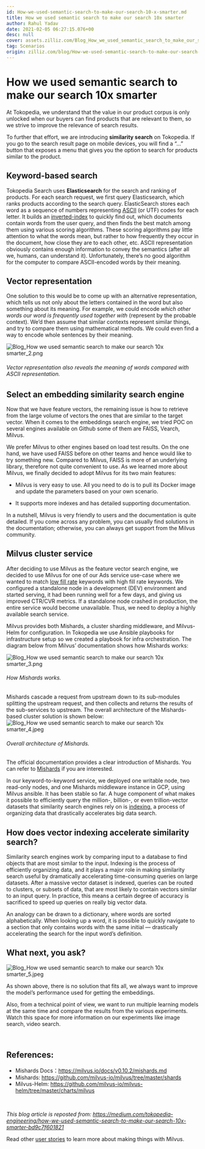 ```yaml
---
id: How-we-used-semantic-search-to-make-our-search-10-x-smarter.md
title: How we used semantic search to make our search 10x smarter
author: Rahul Yadav
date: 2021-02-05 06:27:15.076+00
desc: null
cover: assets.zilliz.com/Blog_How_we_used_semantic_search_to_make_our_search_10x_smarter_1_a7bac91379.jpeg
tag: Scenarios
origin: zilliz.com/blog/How-we-used-semantic-search-to-make-our-search-10-x-smarter
---
```

  
# How we used semantic search to make our search 10x smarter
At Tokopedia, we understand that the value in our product corpus is only unlocked when our buyers can find products that are relevant to them, so we strive to improve the relevance of search results.

To further that effort, we are introducing **similarity search** on Tokopedia. If you go to the search result page on mobile devices, you will find a “…” button that exposes a menu that gives you the option to search for products similar to the product.

## Keyword-based search
Tokopedia Search uses **Elasticsearch** for the search and ranking of products. For each search request, we first query Elasticsearch, which ranks products according to the search query. ElasticSearch stores each word as a sequence of numbers representing [ASCII](https://en.wikipedia.org/wiki/ASCII) (or UTF) codes for each letter. It builds an [inverted-index](https://en.wikipedia.org/wiki/Inverted_index) to quickly find out, which documents contain words from the user query, and then finds the best match among them using various scoring algorithms. These scoring algorithms pay little attention to what the words mean, but rather to how frequently they occur in the document, how close they are to each other, etc. ASCII representation obviously contains enough information to convey the semantics (after all we, humans, can understand it). Unfortunately, there’s no good algorithm for the computer to compare ASCII-encoded words by their meaning.

## Vector representation
One solution to this would be to come up with an alternative representation, which tells us not only about the letters contained in the word but also something about its meaning. For example, we could encode *which other words our word is frequently used together with* (represent by the probable context). We’d then assume that similar contexts represent similar things, and try to compare them using mathematical methods. We could even find a way to encode whole sentences by their meaning.

![Blog_How we used semantic search to make our search 10x smarter_2.png](https://assets.zilliz.com/Blog_How_we_used_semantic_search_to_make_our_search_10x_smarter_2_776af567a8.png)
###### *Vector representation also reveals the meaning of words compared with ASCII representation.*

## Select an embedding similarity search engine
Now that we have feature vectors, the remaining issue is how to retrieve from the large volume of vectors the ones that are similar to the target vector. When it comes to the embeddings search engine, we tried POC on several engines available on Github some of them are FAISS, Vearch, Milvus.

We prefer Milvus to other engines based on load test results. On the one hand, we have used FAISS before on other teams and hence would like to try something new. Compared to Milvus, FAISS is more of an underlying library, therefore not quite convenient to use. As we learned more about Milvus, we finally decided to adopt Milvus for its two main features:

- Milvus is very easy to use. All you need to do is to pull its Docker image and update the parameters based on your own scenario.

- It supports more indexes and has detailed supporting documentation.

In a nutshell, Milvus is very friendly to users and the documentation is quite detailed. If you come across any problem, you can usually find solutions in the documentation; otherwise, you can always get support from the Milvus community.

## Milvus cluster service
After deciding to use Milvus as the feature vector search engine, we decided to use Milvus for one of our Ads service use-case where we wanted to match [low fill rate](https://www.tradegecko.com/blog/wholesale-management/what-is-fill-rate-and-why-does-it-matter-for-wholesalers) keywords with high fill rate keywords. We configured a standalone node in a development (DEV) environment and started serving, it had been running well for a few days, and giving us improved CTR/CVR metrics. If a standalone node crashed in production, the entire service would become unavailable. Thus, we need to deploy a highly available search service.

Milvus provides both Mishards, a cluster sharding middleware, and Milvus-Helm for configuration. In Tokopedia we use Ansible playbooks for infrastructure setup so we created a playbook for infra orchestration. The diagram below from Milvus’ documentation shows how Mishards works:

![Blog_How we used semantic search to make our search 10x smarter_3.png](https://assets.zilliz.com/Blog_How_we_used_semantic_search_to_make_our_search_10x_smarter_3_4fa0c8a1a1.png)
###### *How Mishards works.*

Mishards cascade a request from upstream down to its sub-modules splitting the upstream request, and then collects and returns the results of the sub-services to upstream. The overall architecture of the Mishards-based cluster solution is shown below:
![Blog_How we used semantic search to make our search 10x smarter_4.jpeg](https://assets.zilliz.com/Blog_How_we_used_semantic_search_to_make_our_search_10x_smarter_4_724618be4e.jpeg)
###### *Overall architecture of Mishards.*

The official documentation provides a clear introduction of Mishards. You can refer to [Mishards](https://milvus.io/cn/docs/v0.10.2/mishards.md) if you are interested.

In our keyword-to-keyword service, we deployed one writable node, two read-only nodes, and one Mishards middleware instance in GCP, using Milvus ansible. It has been stable so far. A huge component of what makes it possible to efficiently query the million-, billion-, or even trillion-vector datasets that similarity search engines rely on is [indexing](https://milvus.io/docs/v0.10.5/index.md), a process of organizing data that drastically accelerates big data search.

## How does vector indexing accelerate similarity search?
Similarity search engines work by comparing input to a database to find objects that are most similar to the input. Indexing is the process of efficiently organizing data, and it plays a major role in making similarity search useful by dramatically accelerating time-consuming queries on large datasets. After a massive vector dataset is indexed, queries can be routed to clusters, or subsets of data, that are most likely to contain vectors similar to an input query. In practice, this means a certain degree of accuracy is sacrificed to speed up queries on really big vector data.

An analogy can be drawn to a dictionary, where words are sorted alphabetically. When looking up a word, it is possible to quickly navigate to a section that only contains words with the same initial — drastically accelerating the search for the input word’s definition.

## What next, you ask?
![Blog_How we used semantic search to make our search 10x smarter_5.jpeg](https://assets.zilliz.com/Blog_How_we_used_semantic_search_to_make_our_search_10x_smarter_5_035480c8af.jpeg)

As shown above, there is no solution that fits all, we always want to improve the model’s performance used for getting the embeddings.

Also, from a technical point of view, we want to run multiple learning models at the same time and compare the results from the various experiments. Watch this space for more information on our experiments like image search, video search.

<br/>

## References:
- Mishards Docs：https://milvus.io/docs/v0.10.2/mishards.md
- Mishards: https://github.com/milvus-io/milvus/tree/master/shards
- Milvus-Helm: https://github.com/milvus-io/milvus-helm/tree/master/charts/milvus

<br/>

*This blog article is reposted from: https://medium.com/tokopedia-engineering/how-we-used-semantic-search-to-make-our-search-10x-smarter-bd9c7f601821*

Read other [user stories](https://zilliz.com/user-stories) to learn more about making things with Milvus.
  